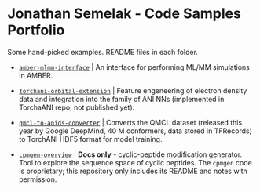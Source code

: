 # Jonathan Semelak - Code Samples Portfolio

Some hand-picked examples. README files in each folder.

- [`amber-mlmm-interface`](amber-mlmm-interface/) | An interface for performing ML/MM simulations in AMBER.

- [`torchani-orbital-extension`](torchani-orbital-extension/) | Feature engeneering of electron density data and integration into the family of ANI NNs (implemented in TorchaANI repo, not published yet).

- [`qmcl-to-anids-converter`](qmcl-to-anids-converter/) | Converts the QMCL dataset (released this year by Google DeepMind, 40 M conformers, data stored in TFRecords) to TorchANI HDF5 format for model training.

- [`cpmgen-overview`](cpmgen-overview/) | **Docs only** - cyclic-peptide modification generator. Tool to explore the sequence space of cyclic peptides. The `cpmgen` code is proprietary; this repository only includes its README and notes with permission.

